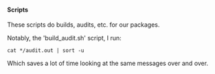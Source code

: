 #### Scripts

These scripts do builds, audits, etc. for our packages.

Notably, the 'build_audit.sh' script, I run:

    cat */audit.out | sort -u

Which saves a lot of time looking at the same messages over and over.
